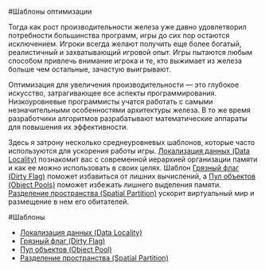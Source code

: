 #Шаблоны оптимизации

Тогда как рост производительности железа уже давно удовлетворил потребности большинства программ, игры до сих пор остаются исключением. Игроки всегда желают получить еще более богатый, реалистичный и захватывающий игровой опыт. Игры пытаются любым способом привлечь внимание игрока и те, кто выжимает из железа больше чем остальные, зачастую выигрывают.

Оптимизация для увеличения производительности — это глубокое искусство, затрагивающее все аспекты программирования. Низкоуровневые программисты учатся работать с самыми незначительными особенностями архитектуры железа. В то же время разработчики алгоритмов разрабатывают математические аппараты для повышения их эффективности.

Здесь я затрону несколько среднеуровневых шаблонов, которые часто используются для ускорения работы игры. [Локализация данных (Data Locality)](../chapter-6/6.1-data-locality.md) познакомит вас с современной иерархией организации памяти и как ее можно использовать в своих целях. Шаблон [Грязный флаг (Dirty Flag)](../chapter-6/6.2-dirty-flag.md) поможет избавиться от лишних вычислений, а [Пул объектов (Object Pools)](../chapter-6/6.3-object-pool.md) поможет избежать лишнего выделения памяти. [Разделение пространства (Spatial Partition)](../chapter-6/6.4-spatial-partition.md) ускорит виртуальный мир и размещение в нем его обитателей.

#Шаблоны

* [Локализация данных (Data Locality)](../chapter-6/6.1-data-locality.md)
* [Грязный флаг (Dirty Flag)](../chapter-6/6.2-dirty-flag.md)
* [Пул объектов (Object Pool)](../chapter-6/6.3-object-pool.md)
* [Разделение пространства (Spatial Partition)](../chapter-6/6.4-spatial-partition.md)


